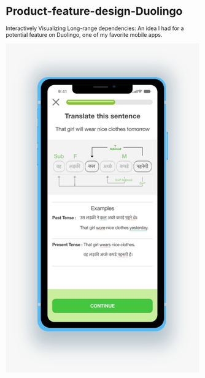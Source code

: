 # Product-feature-design-Duolingo

Interactively Visualizing Long-range dependencies:
An idea I had for a potential feature on Duolingo, one of my favorite mobile apps. 

![](4.jpeg)


